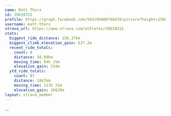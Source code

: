 ```yaml
---
name: Matt Thorx
id: 39610315
profile: https://graph.facebook.com/564195000748478/picture?height=256&width=256
username: matt-thorx
strava_url: https://www.strava.com/athletes/39610315
stats:
  biggest_ride_distance: 156.37km
  biggest_climb_elevation_gain: 637.2m
  recent_ride_totals:
    count: 8
    distance: 38.09km
    moving_time: 04h 15m
    elevation_gain: 219m
  ytd_ride_totals:
    count: 87
    distance: 1847km
    moving_time: 113h 31m
    elevation_gain: 16628m
layout: strava_member
--- 
```

...
